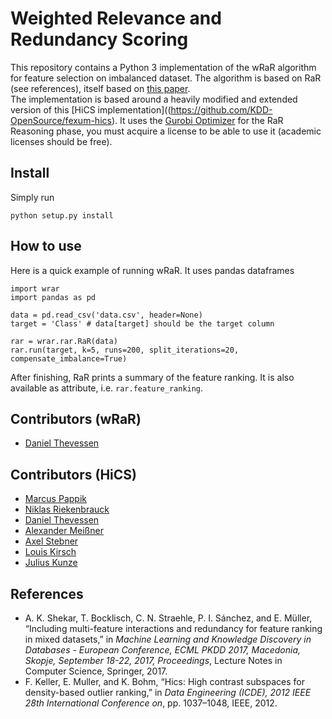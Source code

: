 # Weighted Relevance and Redundancy Scoring

This repository contains a Python 3 implementation of the wRaR algorithm for feature selection on imbalanced dataset. The algorithm is based on RaR (see references), itself based on [this paper](http://ieeexplore.ieee.org/abstract/document/6228154/).  
The implementation is based around a heavily modified and extended version of this [HiCS implementation]((https://github.com/KDD-OpenSource/fexum-hics). It uses the [Gurobi Optimizer](http://www.gurobi.com) for the RaR Reasoning phase, you must acquire a license to be able to use it (academic licenses should be free).

## Install
Simply run 
```
python setup.py install
```

## How to use
Here is a quick example of running wRaR. It uses pandas dataframes 
```
import wrar
import pandas as pd

data = pd.read_csv('data.csv', header=None)
target = 'Class' # data[target] should be the target column

rar = wrar.rar.RaR(data)
rar.run(target, k=5, runs=200, split_iterations=20, compensate_imbalance=True)
```
After finishing, RaR prints a summary of the feature ranking. It is also available as attribute, i.e. `rar.feature_ranking`.

## Contributors (wRaR)
* [Daniel Thevessen](https://github.com/danthe96)

## Contributors (HiCS)
* [Marcus Pappik](https://github.com/marcuspappik)
* [Niklas Riekenbrauck](https://github.com/nikriek)
* [Daniel Thevessen](https://github.com/danthe96)
* [Alexander Meißner](https://github.com/Lichtso)
* [Axel Stebner](https://github.com/xasetl)
* [Louis Kirsch](https://github.com/timediv)
* [Julius Kunze](https://github.com/JuliusKunze)

## References

*  A. K. Shekar, T. Bocklisch, C. N. Straehle, P. I. Sánchez, and E. Müller, “Including multi-feature interactions and redundancy for feature ranking in mixed datasets,” in *Machine Learning and Knowledge Discovery in Databases - European Conference, ECML PKDD 2017, Macedonia, Skopje, September 18-22, 2017, Proceedings*, Lecture Notes in Computer Science, Springer, 2017.
* F. Keller, E. Muller, and K. Bohm, “Hics: High contrast subspaces for density-based outlier ranking,” in *Data Engineering (ICDE), 2012 IEEE 28th International Conference on*, pp. 1037–1048, IEEE, 2012.
